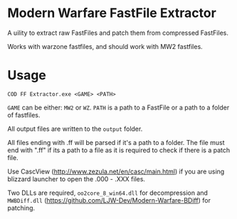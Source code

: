# Modern Warfare FastFile Extractor
A uility to extract raw FastFiles and patch them from compressed FastFiles.

Works with warzone fastfiles, and should work with MW2 fastfiles.

# Usage

`COD FF Extractor.exe <GAME> <PATH>`

`GAME` can be either: `MW2` or `WZ`.
`PATH` is a path to a FastFile or a path to a folder of fastfiles.

All output files are written to the `output` folder.

All files ending with .ff will be parsed if it's a path to a folder. The file must end with ".ff" if its a path to a file as it is required to check if there is a patch file.

Use CascView (http://www.zezula.net/en/casc/main.html) if you are using blizzard launcher to open the .000 - .XXX files.

Two DLLs are required, `oo2core_8_win64.dll` for decompression and `MWBDiff.dll` (https://github.com/LJW-Dev/Modern-Warfare-BDiff) for patching.
